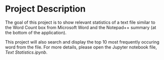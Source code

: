 # Project Description
The goal of this project is to show relevant statistics of a text file similar to the Word Count box from 
Microsoft Word and the Notepad++ summary (at the bottom of the application).

This project will also search and display the top 10 most frequently occuring word from the file. For more details, please open the Jupyter notebook file, *Text Statistics.ipynb*.
